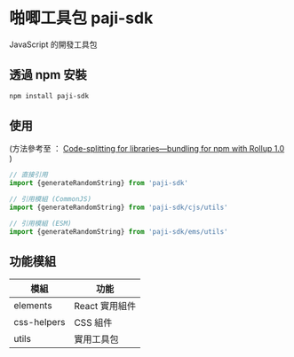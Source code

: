 # 啪唧工具包 paji-sdk

JavaScript 的開發工具包

## 透過 npm 安裝

```bash
npm install paji-sdk
```

## 使用

(方法參考至 ： [Code-splitting for libraries—bundling for npm with Rollup 1.0](https://levelup.gitconnected.com/code-splitting-for-libraries-bundling-for-npm-with-rollup-1-0-2522c7437697) )

```javascript
// 直接引用
import {generateRandomString} from 'paji-sdk'

// 引用模組 (CommonJS)
import {generateRandomString} from 'paji-sdk/cjs/utils'

// 引用模組 (ESM)
import {generateRandomString} from 'paji-sdk/ems/utils'
```

## 功能模組

| 模組        | 功能           |
|-------------|----------------|
| elements    | React 實用組件 |
| css-helpers | CSS 組件       |
| utils       | 實用工具包     |
